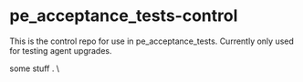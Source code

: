 # pe_acceptance_tests-control

This is the control repo for use in pe_acceptance_tests. Currently only used for testing agent upgrades.

some stuff .   \

